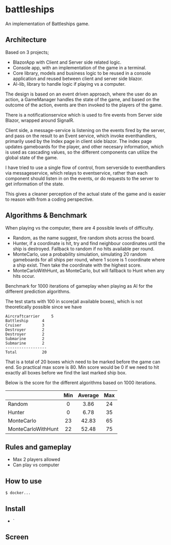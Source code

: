 # battleships
An implementation of Battleships game. 

## Architecture
Based on 3 projects;
+ BlazorApp with Client and Server side related logic.
+ Console app, with an implementation of the game in a terminal.
+ Core library, models and business logic to be reused in a console application and reused between
client and server side blazor.
+ AI-lib, library to handle logic if playing vs a computer.

The design is based on an event driven approach, where the user do an action, a GameManager handles
the state of the game, and based on the outcome of the action, events are then invoked to the players of the game.

There is a notificationservice which is used to fire events from Server side Blazor, wrapped around SignalR.

Client side, a message-service is listening on the events fired by the server, and pass on the result to an Event service,
which invoke eventhandlers, primarily used by the Index page in client side blazor.
The index page updates gameboards for the player, and other necesary information, which is used as cascading values, so the different
components can utilize the global state of the game.

I have tried to use a single flow of control, from serverside to eventhandlers via messageservice, which relays to eventservice, rather
than each component should listen in on the events, or do requests to the server to get information of the state.

This gives a cleaner perception of the actual state of the game and is easier to reason with from a coding perspective.

## Algorithms & Benchmark

When playing vs the computer, there are 4 possible levels of difficulty.
- Random, as the name suggest, fire random shots across the board.
- Hunter, if a coordinate is hit, try and find neighbour coordinates until the ship is destroyed. Fallback to random if no hits available per round.
- MonteCarlo, use a probability simulation, simulating 20 random gameboards for all ships per round, where 1 score is 1 coordinate where a ship exist. Then take the coordinate with the highest score.
- MonteCarloWithHunt, as MonteCarlo, but will fallback to Hunt when any hits occur.

Benchmark for 1000 iterations of gameplay when playing as AI for the different prediction algorithms.

The test starts with 100 in score(all available boxes), which is not theoretically possible since we have 
```
Aircraftcarrier 	5
Battleship 	 	4
Cruiser		 	3
Destroyer	 	2
Destroyer	 	2
Submarine	 	2
Submarine	 	2
------------------
Total 			20
```

That is a total of 20 boxes which need to be marked before the game can end.
So practical max score is 80.
Min score would be 0 if we need to hit exactly all boxes before we find the last marked ship box.

Below is the score for the different algorithms based on 1000 iterations.

|           | Min                        | Average                 | Max                                        |
| --------- | :------------------------------------------:     | :----------------------:                 | :---------------------------:                            | 
| Random|0|3.86|24|
| Hunter|0|6.78|35|
| MonteCarlo|23|42.83|65|
| MonteCarloWithHunt|22|52.48|75|

## Rules and gameplay
+ Max 2 players allowed
+ Can play vs computer

## How to use
```
$ docker...
```


## Install
+ `

## Screen


